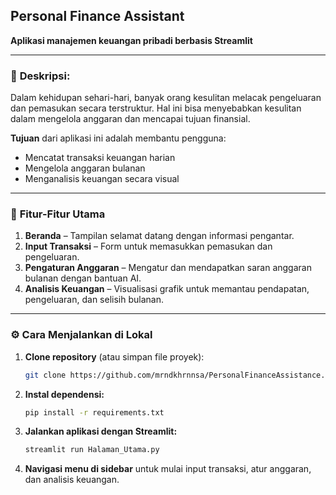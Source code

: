## Personal Finance Assistant

**Aplikasi manajemen keuangan pribadi berbasis Streamlit**

---

### 📝 **Deskripsi:**

Dalam kehidupan sehari-hari, banyak orang kesulitan melacak pengeluaran dan pemasukan secara terstruktur. Hal ini bisa menyebabkan kesulitan dalam mengelola anggaran dan mencapai tujuan finansial.

**Tujuan** dari aplikasi ini adalah membantu pengguna:

* Mencatat transaksi keuangan harian
* Mengelola anggaran bulanan
* Menganalisis keuangan secara visual

---

### 🌟 **Fitur-Fitur Utama**

1. **Beranda** – Tampilan selamat datang dengan informasi pengantar.
2. **Input Transaksi** – Form untuk memasukkan pemasukan dan pengeluaran.
3. **Pengaturan Anggaran** – Mengatur dan mendapatkan saran anggaran bulanan dengan bantuan AI.
4. **Analisis Keuangan** – Visualisasi grafik untuk memantau pendapatan, pengeluaran, dan selisih bulanan.

---

### ⚙️ **Cara Menjalankan di Lokal**

1. **Clone repository** (atau simpan file proyek):

   ```bash
   git clone https://github.com/mrndkhrnnsa/PersonalFinanceAssistance.git
   ```

2. **Instal dependensi:**

   ```bash
   pip install -r requirements.txt
   ```

3. **Jalankan aplikasi dengan Streamlit:**

   ```bash
   streamlit run Halaman_Utama.py
   ```

4. **Navigasi menu di sidebar** untuk mulai input transaksi, atur anggaran, dan analisis keuangan.

